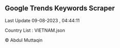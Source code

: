 

## Google Trends Keywords Scraper 
 
Last Update 09-08-2023 , 04:44:11

Country List :
VIETNAM.json



© Abdul Muttaqin 
